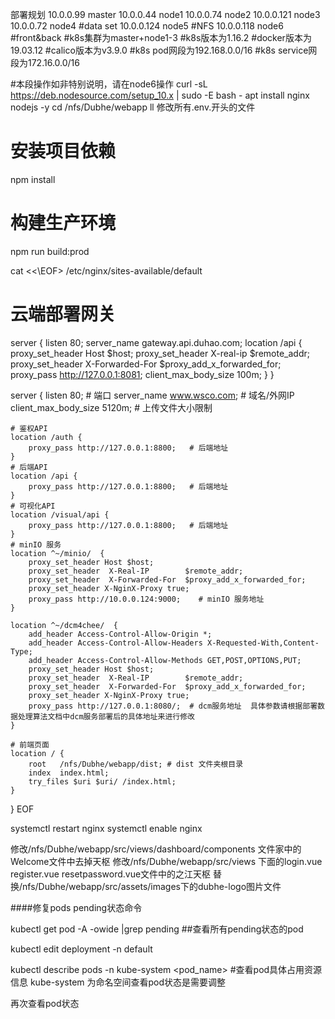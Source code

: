 部署规划
10.0.0.99 master
10.0.0.44 node1
10.0.0.74 node2
10.0.0.121 node3 
10.0.0.72 node4 #data set
10.0.0.124 node5 #NFS
10.0.0.118 node6 #front&back
#k8s集群为master+node1-3
#k8s版本为1.16.2
#docker版本为19.03.12
#calico版本为v3.9.0
#k8s pod网段为192.168.0.0/16
#k8s service网段为172.16.0.0/16

#本段操作如非特别说明，请在node6操作
curl -sL https://deb.nodesource.com/setup_10.x | sudo -E bash -
apt install  nginx nodejs -y 
cd /nfs/Dubhe/webapp
ll
修改所有.env.开头的文件
# 安装项目依赖
npm install
# 构建生产环境
npm run build:prod

cat <<\EOF> /etc/nginx/sites-available/default
# 云端部署网关
server {
    listen       80;
    server_name  gateway.api.duhao.com;
    location /api {
        proxy_set_header  Host  $host;
        proxy_set_header  X-real-ip $remote_addr;
        proxy_set_header  X-Forwarded-For $proxy_add_x_forwarded_for;
        proxy_pass   http://127.0.0.1:8081;
        client_max_body_size 100m;
    }
}

server {
    listen      80;             # 端口
    server_name www.wsco.com;   # 域名/外网IP
    client_max_body_size 5120m; # 上传文件大小限制

    # 鉴权API
    location /auth {
        proxy_pass http://127.0.0.1:8800;   # 后端地址
    }
    # 后端API
    location /api {
        proxy_pass http://127.0.0.1:8800;   # 后端地址
    }
    # 可视化API
    location /visual/api {
        proxy_pass http://127.0.0.1:8800;   # 后端地址
    }
    # minIO 服务
    location ^~/minio/  {
        proxy_set_header Host $host;
        proxy_set_header  X-Real-IP        $remote_addr;
        proxy_set_header  X-Forwarded-For  $proxy_add_x_forwarded_for;
        proxy_set_header X-NginX-Proxy true;
        proxy_pass http://10.0.0.124:9000;    # minIO 服务地址
    }

    location ^~/dcm4chee/  {
        add_header Access-Control-Allow-Origin *;
        add_header Access-Control-Allow-Headers X-Requested-With,Content-Type;
        add_header Access-Control-Allow-Methods GET,POST,OPTIONS,PUT;
        proxy_set_header Host $host;
        proxy_set_header  X-Real-IP        $remote_addr;
        proxy_set_header  X-Forwarded-For  $proxy_add_x_forwarded_for;
        proxy_set_header X-NginX-Proxy true;
        proxy_pass http://127.0.0.1:8080/;  # dcm服务地址  具体参数请根据部署数据处理算法文档中dcm服务部署后的具体地址来进行修改
    }

    # 前端页面
    location / {
        root   /nfs/Dubhe/webapp/dist; # dist 文件夹根目录
        index  index.html;
        try_files $uri $uri/ /index.html;
    }
}
EOF

systemctl restart nginx
systemctl enable nginx



修改/nfs/Dubhe/webapp/src/views/dashboard/components 文件家中的Welcome文件中去掉天枢
修改/nfs/Dubhe/webapp/src/views 下面的login.vue   register.vue    resetpassword.vue文件中的之江天枢
替换/nfs/Dubhe/webapp/src/assets/images下的dubhe-logo图片文件








####修复pods pending状态命令

kubectl get pod -A -owide |grep pending   ##查看所有pending状态的pod

kubectl edit deployment -n default  <pod name>

kubectl describe pods -n kube-system <pod_name>    #查看pod具体占用资源信息     kube-system 为命名空间查看pod状态是需要调整


再次查看pod状态
